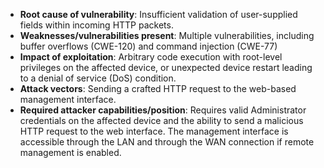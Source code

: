 - **Root cause of vulnerability**: Insufficient validation of user-supplied fields within incoming HTTP packets.
- **Weaknesses/vulnerabilities present**: Multiple vulnerabilities, including buffer overflows (CWE-120) and command injection (CWE-77)
- **Impact of exploitation**: Arbitrary code execution with root-level privileges on the affected device, or unexpected device restart leading to a denial of service (DoS) condition.
- **Attack vectors**: Sending a crafted HTTP request to the web-based management interface.
- **Required attacker capabilities/position**: Requires valid Administrator credentials on the affected device and the ability to send a malicious HTTP request to the web interface. The management interface is accessible through the LAN and through the WAN connection if remote management is enabled.